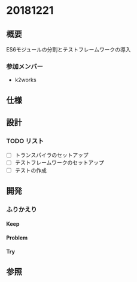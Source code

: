 # 20181221

## 概要

ES6モジュールの分割とテストフレームワークの導入

### 参加メンバー

- k2works

## 仕様

## 設計

### TODO リスト

- [ ] トランスパイラのセットアップ
- [ ] テストフレームワークのセットアップ
- [ ] テストの作成

## 開発

### ふりかえり

#### Keep

#### Problem

#### Try

## 参照
